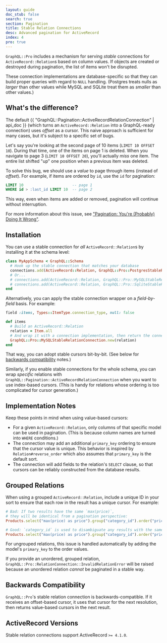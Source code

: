 ```yaml
---
layout: guide
doc_stub: false
search: true
section: Pagination
title: Stable Relation Connections
desc: Advanced pagination for ActiveRecord
index: 4
pro: true
---
```


`GraphQL::Pro` includes a mechanism for serving _stable_ connections for `ActiveRecord::Relation`s based on column values. If objects are created or destroyed during pagination, the list of items won't be disrupted.

These connection implementations are database-specific so that they can build proper queries with regard to `NULL` handling. (Postgres treats nulls as _larger_ than other values while MySQL and SQLite treat them as _smaller_ than other values.)

## What's the difference?

The default {{ "GraphQL::Pagination::ActiveRecordRelationConnection" | api_doc }} (which turns an `ActiveRecord::Relation` into a GraphQL-ready connection) uses _offset_ as a cursor. This naive approach is sufficient for many cases, but it's subject to a specific set of bugs.

Let's say you're looking at the second page of 10 items (`LIMIT 10 OFFSET 10`). During that time, one of the items on page 1 is deleted. When you navigate to page 3 (`LIMIT 10 OFFSET 20`), you'll actually _miss_ one item. The entire list shifted "up" one position when a previous item was deleted.

To solve this bug, we should use a _value_ to page through items (instead of _offset_). For example, if items are ordered by `id`, use the `id` for pagination:

```sql
LIMIT 10                      -- page 1
WHERE id > :last_id LIMIT 10  -- page 2
```

This way, even when items are added or removed, pagination will continue without interruption.

For more information about this issue, see ["Pagination: You're (Probably) Doing It Wrong"](https://coderwall.com/p/lkcaag/pagination-you-re-probably-doing-it-wrong).

## Installation

You can use a stable connection for _all_ `ActiveRecord::Relation`s by installing it at the schema level:

```ruby
class MyAppSchema < GraphQL::Schema
  # Hook up the stable connection that matches your database
  connections.add(ActiveRecord::Relation, GraphQL::Pro::PostgresStableRelationConnection)
  # Or...
  # connections.add(ActiveRecord::Relation, GraphQL::Pro::MySQLStableRelationConnection)
  # connections.add(ActiveRecord::Relation, GraphQL::Pro::SqliteStableRelationConnection)
end
```

Alternatively, you can apply the stable connection wrapper on a _field-by-field_ basis. For example:

```ruby
field :items, Types::ItemType.connection_type, null: false

def items
  # Build an ActiveRecord::Relation
  relation = Item.all
  # And wrap it with a connection implementation, then return the connection
  GraphQL::Pro::MySQLStableRelationConnection.new(relation)
end
```

That way, you can adopt stable cursors bit-by-bit. (See below for [backwards compatibility](#backwards-compatibility) notes.)

Similarly, if you enable stable connections for the whole schema, you can wrap _specific_ relations with `GraphQL::Pagination::ActiveRecordRelationConnection` when you want to use index-based cursors. (This is handy for relations whose ordering is too complicated for cursor generation.)

## Implementation Notes

Keep these points in mind when using value-based cursors:

- For a given `ActiveRecord::Relation`, only columns of that specific model can be used in pagination. (This is because column names are turned into `WHERE` conditions.)
- The connection may add an additional `primary_key` ordering to ensure that the cursor value is unique. This behavior is inspired by `Relation#reverse_order` which also assumes that `primary_key` is the default sort.
- The connection will add fields to the relation's `SELECT` clause, so that cursors can be reliably constructed from the database results.

## Grouped Relations

When using a grouped `ActiveRecord::Relation`, include a unique ID in your sort to ensure that each row in the result has a unique cursor. For example:

```ruby
# Bad: If two results have the same `max(price)`,
# they will be identical from a pagination perspective:
Products.select("max(price) as price").group("category_id").order("price")

# Good: `category_id` is used to disambiguate any results with the same price:
Products.select("max(price) as price").group("category_id").order("price, category_id")
```

For ungrouped relations, this issue is handled automatically by adding the model's `primary_key` to the order values.

If you provide an unordered, grouped relation, `GraphQL::Pro::RelationConnection::InvalidRelationError` will be raised because an unordered relation _cannot_ be paginated in a stable way.

## Backwards Compatibility

`GraphQL::Pro`'s stable relation connection is backwards-compatible. If it receives an offset-based cursor, it uses that cursor for the next resolution, then returns value-based cursors in the next result.

## ActiveRecord Versions

Stable relation connections support ActiveRecord `>= 4.1.0`.
